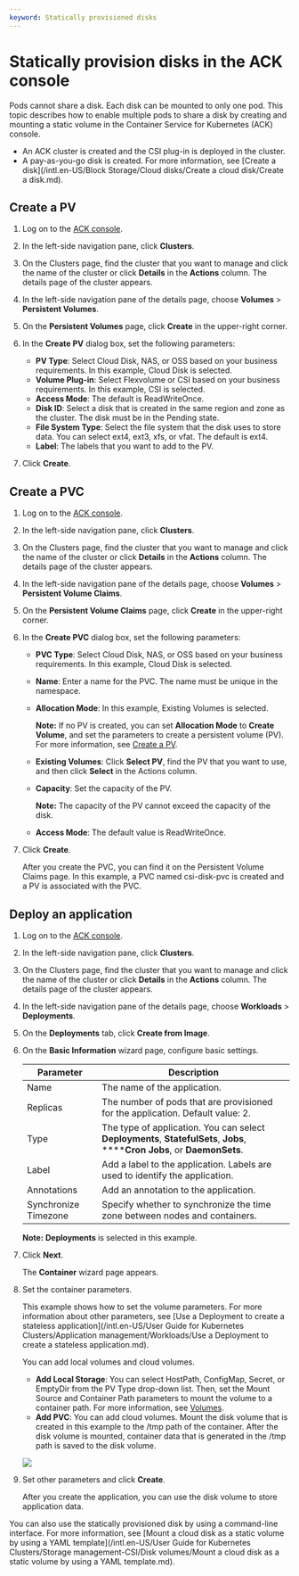 ```yaml
---
keyword: Statically provisioned disks
---
```


# Statically provision disks in the ACK console

Pods cannot share a disk. Each disk can be mounted to only one pod. This topic describes how to enable multiple pods to share a disk by creating and mounting a static volume in the Container Service for Kubernetes \(ACK\) console.

-   An ACK cluster is created and the CSI plug-in is deployed in the cluster.
-   A pay-as-you-go disk is created. For more information, see [Create a disk](/intl.en-US/Block Storage/Cloud disks/Create a cloud disk/Create a disk.md).

## Create a PV

1.  Log on to the [ACK console](https://cs.console.aliyun.com).

2.  In the left-side navigation pane, click **Clusters**.

3.  On the Clusters page, find the cluster that you want to manage and click the name of the cluster or click **Details** in the **Actions** column. The details page of the cluster appears.

4.  In the left-side navigation pane of the details page, choose **Volumes** \> **Persistent Volumes**.

5.  On the **Persistent Volumes** page, click **Create** in the upper-right corner.

6.  In the **Create PV** dialog box, set the following parameters:

    -   **PV Type**: Select Cloud Disk, NAS, or OSS based on your business requirements. In this example, Cloud Disk is selected.
    -   **Volume Plug-in**: Select Flexvolume or CSI based on your business requirements. In this example, CSI is selected.
    -   **Access Mode**: The default is ReadWriteOnce.
    -   **Disk ID**: Select a disk that is created in the same region and zone as the cluster. The disk must be in the Pending state.
    -   **File System Type**: Select the file system that the disk uses to store data. You can select ext4, ext3, xfs, or vfat. The default is ext4.
    -   **Label**: The labels that you want to add to the PV.
7.  Click **Create**.


## Create a PVC

1.  Log on to the [ACK console](https://cs.console.aliyun.com).

2.  In the left-side navigation pane, click **Clusters**.

3.  On the Clusters page, find the cluster that you want to manage and click the name of the cluster or click **Details** in the **Actions** column. The details page of the cluster appears.

4.  In the left-side navigation pane of the details page, choose **Volumes** \> **Persistent Volume Claims**.

5.  On the **Persistent Volume Claims** page, click **Create** in the upper-right corner.

6.  In the **Create PVC** dialog box, set the following parameters:

    -   **PVC Type**: Select Cloud Disk, NAS, or OSS based on your business requirements. In this example, Cloud Disk is selected.
    -   **Name**: Enter a name for the PVC. The name must be unique in the namespace.
    -   **Allocation Mode**: In this example, Existing Volumes is selected.

        **Note:** If no PV is created, you can set **Allocation Mode** to **Create Volume**, and set the parameters to create a persistent volume \(PV\). For more information, see [Create a PV](#section_8vm_2m6_a6q).

    -   **Existing Volumes**: Click **Select PV**, find the PV that you want to use, and then click **Select** in the Actions column.
    -   **Capacity**: Set the capacity of the PV.

        **Note:** The capacity of the PV cannot exceed the capacity of the disk.

    -   **Access Mode**: The default value is ReadWriteOnce.
7.  Click **Create**.

    After you create the PVC, you can find it on the Persistent Volume Claims page. In this example, a PVC named csi-disk-pvc is created and a PV is associated with the PVC.


## Deploy an application

1.  Log on to the [ACK console](https://cs.console.aliyun.com).

2.  In the left-side navigation pane, click **Clusters**.

3.  On the Clusters page, find the cluster that you want to manage and click the name of the cluster or click **Details** in the **Actions** column. The details page of the cluster appears.

4.  In the left-side navigation pane of the details page, choose **Workloads** \> **Deployments**.

5.  On the **Deployments** tab, click **Create from Image**.

6.  On the **Basic Information** wizard page, configure basic settings.

    |Parameter|Description|
    |---------|-----------|
    |Name|The name of the application.|
    |Replicas|The number of pods that are provisioned for the application. Default value: 2.|
    |Type|The type of application. You can select **Deployments**, **StatefulSets**, **Jobs**, ******Cron Jobs**, or **DaemonSets**.|
    |Label|Add a label to the application. Labels are used to identify the application.|
    |Annotations|Add an annotation to the application.|
    |Synchronize Timezone|Specify whether to synchronize the time zone between nodes and containers.|

    **Note:** **Deployments** is selected in this example.

7.  Click **Next**.

    The **Container** wizard page appears.

8.  Set the container parameters.

    This example shows how to set the volume parameters. For more information about other parameters, see [Use a Deployment to create a stateless application](/intl.en-US/User Guide for Kubernetes Clusters/Application management/Workloads/Use a Deployment to create a stateless application.md).

    You can add local volumes and cloud volumes.

    -   **Add Local Storage**: You can select HostPath, ConfigMap, Secret, or EmptyDir from the PV Type drop-down list. Then, set the Mount Source and Container Path parameters to mount the volume to a container path. For more information, see [Volumes](https://kubernetes.io/docs/concepts/storage/volumes/?spm=0.0.0.0.8VJbrE).
    -   **Add PVC**: You can add cloud volumes.
    Mount the disk volume that is created in this example to the /tmp path of the container. After the disk volume is mounted, container data that is generated in the /tmp path is saved to the disk volume.

    ![](../images/p68586.png)

9.  Set other parameters and click **Create**.

    After you create the application, you can use the disk volume to store application data.


You can also use the statically provisioned disk by using a command-line interface. For more information, see [Mount a cloud disk as a static volume by using a YAML template](/intl.en-US/User Guide for Kubernetes Clusters/Storage management-CSI/Disk volumes/Mount a cloud disk as a static volume by using a YAML template.md).

